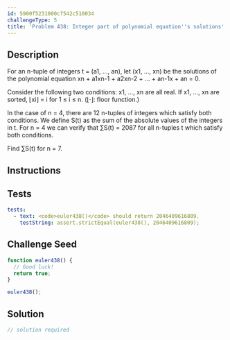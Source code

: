```yaml
---
id: 5900f5231000cf542c510034
challengeType: 5
title: 'Problem 438: Integer part of polynomial equation''s solutions'
---
```


## Description
<section id='description'>
For an n-tuple of integers t = (a1, ..., an), let (x1, ..., xn) be the solutions of the polynomial equation xn + a1xn-1 + a2xn-2 + ... + an-1x + an = 0.


Consider the following two conditions:
x1, ..., xn are all real.
If x1, ..., xn are sorted, ⌊xi⌋ = i for 1 ≤ i ≤ n. (⌊·⌋: floor function.)

In the case of n = 4, there are 12 n-tuples of integers which satisfy both conditions.
We define S(t) as the sum of the absolute values of the integers in t.
For n = 4 we can verify that ∑S(t) = 2087 for all n-tuples t which satisfy both conditions.


Find ∑S(t) for n = 7.
</section>

## Instructions
<section id='instructions'>

</section>

## Tests
<section id='tests'>

```yml
tests:
  - text: <code>euler438()</code> should return 2046409616809.
    testString: assert.strictEqual(euler438(), 2046409616809);

```

</section>

## Challenge Seed
<section id='challengeSeed'>

<div id='js-seed'>

```js
function euler438() {
  // Good luck!
  return true;
}

euler438();
```

</div>



</section>

## Solution
<section id='solution'>

```js
// solution required
```

</section>
